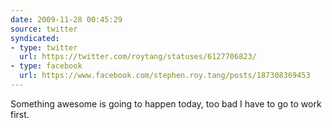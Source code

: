 ```yaml
---
date: 2009-11-28 00:45:29
source: twitter
syndicated:
- type: twitter
  url: https://twitter.com/roytang/statuses/6127706823/
- type: facebook
  url: https://www.facebook.com/stephen.roy.tang/posts/187308369453
---
```


Something awesome is going to happen today, too bad I have to go to work first.